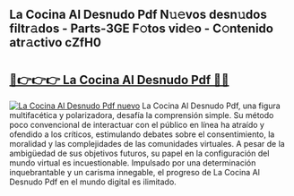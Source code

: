 ## La Cocina Al Desnudo Pdf N𝚞𝚎vos desn𝚞dos filtr𝚊dos - Parts-3GE F𝚘tos vid𝚎o - C𝚘ntenido atr𝚊ctivo cZfH0

# <h2><a href="http://mb4119j.tromn.icu/?c=La+Cocina+Al+Desnudo+Pdf">🔗👉👉👉 La Cocina Al Desnudo Pdf 🔗🔗</a></h2>

[![La Cocina Al Desnudo Pdf nuevo](https://i.imgur.com/pEAQMta.gif)](http://mb4119j.tromn.icu/?c=La+Cocina+Al+Desnudo+Pdf)
La Cocina Al Desnudo Pdf, una figura multifacética y polarizadora, desafía la comprensión simple. Su método poco convencional de interactuar con el público en línea ha atraído y ofendido a los críticos, estimulando debates sobre el consentimiento, la moralidad y las complejidades de las comunidades virtuales. A pesar de la ambigüedad de sus objetivos futuros, su papel en la configuración del mundo virtual es incuestionable. Impulsado por una determinación inquebrantable y un carisma innegable, el progreso de La Cocina Al Desnudo Pdf en el mundo digital es ilimitado.
